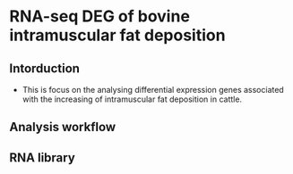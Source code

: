 # RNA-seq DEG of bovine intramuscular fat deposition
## Intorduction
  - This is focus on the analysing differential expression genes associated with the increasing of intramuscular fat deposition in cattle.


## Analysis workflow

## RNA library